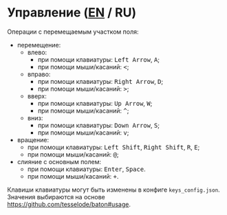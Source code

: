 # Управление ([EN](controls.md) / RU)

Операции с перемещаемым участком поля:

- перемещение:
  - влево:
    - при помощи клавиатуры: <kbd>Left Arrow</kbd>, <kbd>A</kbd>;
    - при помощи мыши/касаний: <kbd><</kbd>;
  - вправо:
    - при помощи клавиатуры: <kbd>Right Arrow</kbd>, <kbd>D</kbd>;
    - при помощи мыши/касаний: <kbd>></kbd>;
  - вверх:
    - при помощи клавиатуры: <kbd>Up Arrow</kbd>, <kbd>W</kbd>;
    - при помощи мыши/касаний: <kbd>^</kbd>;
  - вниз:
    - при помощи клавиатуры: <kbd>Down Arrow</kbd>, <kbd>S</kbd>;
    - при помощи мыши/касаний: <kbd>v</kbd>;
- вращение:
  - при помощи клавиатуры: <kbd>Left Shift</kbd>, <kbd>Right Shift</kbd>, <kbd>R</kbd>, <kbd>E</kbd>;
  - при помощи мыши/касаний: <kbd>@</kbd>;
- слияние с основным полем:
  - при помощи клавиатуры: <kbd>Enter</kbd>, <kbd>Space</kbd>.
  - при помощи мыши/касаний: <kbd>+</kbd>.

Клавиши клавиатуры могут быть изменены в конфиге `keys_config.json`. Значения выбираются на основе https://github.com/tesselode/baton#usage.
